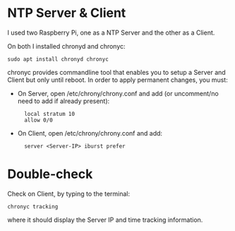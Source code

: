 # NTP Server & Client

I used two Raspberry Pi, one as a NTP Server and the other as a Client.

On both I installed chronyd and chronyc:

	sudo apt install chronyd chronyc

chronyc provides commandline tool that enables you to setup a Server and Client but only until reboot.
In order to apply permanent changes, you must:

- On Server, open /etc/chrony/chrony.conf and add (or uncomment/no need to add if already present):

		local stratum 10
		allow 0/0

- On Client, open /etc/chrony/chrony.conf and add:

		server <Server-IP> iburst prefer

# Double-check

Check on Client, by typing to the terminal:

	chronyc tracking

where it should display the Server IP and time tracking information.  

